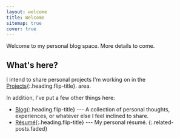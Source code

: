 ```yaml
---
layout: welcome
title: Welcome
sitemap: true
cover: true
---
```


Welcome to my personal blog space. More details to come.

## What's here?
I intend to share personal projects I'm working on in the [Projects]{:.heading.flip-title}.
area.

In addition, I've put a few other things here:

* [Blog]{:.heading.flip-title} --- A collection of personal thoughts, experiences, or whatever else I feel inclined to share.
* [Résumé]{:.heading.flip-title} --- My personal résumé.
{:.related-posts.faded}

[Projects]: projects.md
[Blog]: posts.md
[Résumé]: resume.md